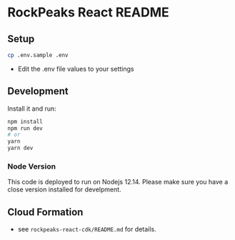 # RockPeaks React README

## Setup

```bash
cp .env.sample .env
```

* Edit the .env file values to your settings

## Development

Install it and run:

```bash
npm install
npm run dev
# or
yarn
yarn dev
```

### Node Version

This code is deployed to run on Nodejs 12.14.  Please make sure you have a close version installed for develpment.

## Cloud Formation

* see `rockpeaks-react-cdk/README.md` for details.
